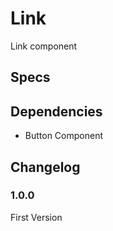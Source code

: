 # Link

Link component

## Specs

## Dependencies

- Button Component

## Changelog

### 1.0.0

First Version
